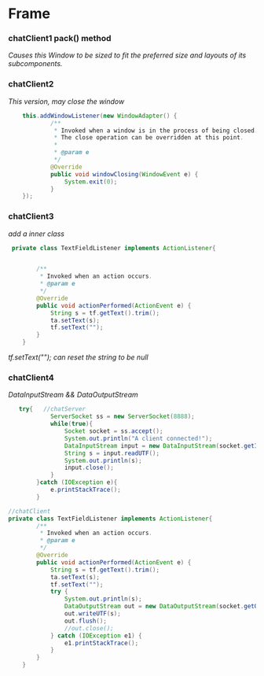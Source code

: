 # Frame 
### chatClient1 pack()  method
*Causes this Window to be sized to fit the preferred size and layouts of its subcomponents.*

### chatClient2 
*This version, may close the window*

```java
    this.addWindowListener(new WindowAdapter() {
            /**
             * Invoked when a window is in the process of being closed.
             * The close operation can be overridden at this point.
             *
             * @param e
             */
            @Override
            public void windowClosing(WindowEvent e) {
                System.exit(0);
            }
    });
```

### chatClient3
*add a inner class*
```java
 private class TextFieldListener implements ActionListener{


        /**
         * Invoked when an action occurs.
         * @param e
         */
        @Override
        public void actionPerformed(ActionEvent e) {
            String s = tf.getText().trim();
            ta.setText(s);
            tf.setText("");
        }
    }
```
*tf.setText(""); can reset the string to be null*

### chatClient4
*DataInputStream && DataOutputStream*
```java
   try{   //chatServer
            ServerSocket ss = new ServerSocket(8888);
            while(true){
                Socket socket = ss.accept();
                System.out.println("A client connected!");
                DataInputStream input = new DataInputStream(socket.getInputStream());
                String s = input.readUTF();
                System.out.println(s);
                input.close();
            }
        }catch (IOException e){
            e.printStackTrace();
        }

//chatClient
private class TextFieldListener implements ActionListener{
        /**
         * Invoked when an action occurs.
         * @param e
         */
        @Override
        public void actionPerformed(ActionEvent e) {
            String s = tf.getText().trim();
            ta.setText(s);
            tf.setText("");
            try {
                System.out.println(s);
                DataOutputStream out = new DataOutputStream(socket.getOutputStream());
                out.writeUTF(s);
                out.flush();
                //out.close();
            } catch (IOException e1) {
                e1.printStackTrace();
            }
        }
    }
```




